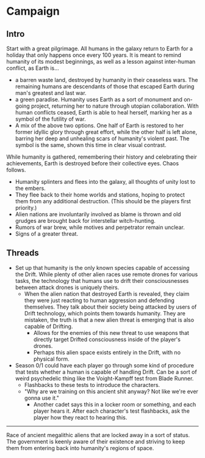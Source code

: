 # Campaign

## Intro

Start with a great pilgrimage. All humans in the galaxy return to Earth for a holiday that only happens once every 100 years. It is meant to remind humanity of its modest beginnings, as well as a lesson against inter-human conflict, as Earth is...

- a barren waste land, destroyed by humanity in their ceaseless wars. The remaining humans are descendants of those that escaped Earth during man's greatest and last war.
- a green paradise. Humanity uses Earth as a sort of monument and on-going project, returning her to nature through utopian collaboration. With human conflicts ceased, Earth is able to heal herself, marking her as a symbol of the futility of war.
- A mix of the above two options. One half of Earth is restored to her former idyllic glory through great effort, while the other half is left alone, barring her deep and unhealing scars of humanity's violent past. The symbol is the same, shown this time in clear visual contrast.

While humanity is gathered, remembering their history and celebrating their achievements, Earth is destroyed before their collective eyes. Chaos follows.

- Humanity splinters and flees into the galaxy, all thoughts of unity lost to the embers.
- They flee back to their home worlds and stations, hoping to protect them from any additional destruction. (This should be the players first priority.)
- Alien nations are involuntarily involved as blame is thrown and old grudges are brought back for interstellar witch-hunting.
- Rumors of war brew, while motives and perpetrator remain unclear.
- Signs of a greater threat.

## Threads

- Set up that humanity is the only known species capable of accessing the Drift. While plenty of other alien races use remote drones for various tasks, the technology that humans use to drift their consciousnesses between attack drones is uniquely theirs.
	- When the alien nation that destroyed Earth is revealed, they claim they were just reacting to human aggression and defending themselves. They talk about their society being attacked by users of Drift technology, which points them towards humanity. They are mistaken, the truth is that a new alien threat is emerging that is also capable of Drifting.
		- Allows for the enemies of this new threat to use weapons that directly target Drifted consciousness inside of the player's drones.
		- Perhaps this alien space exists entirely in the Drift, with no physical form.
- Season 0/1 could have each player go through some kind of procedure that tests whether a human is capable of handling Drift. Can be a sort of weird psychedelic thing like the Voight-Kampff test from Blade Runner.
	- Flashbacks to these tests to introduce the characters.
	- "Why are we training on this ancient shit anyway? Not like we're ever gonna use it."
		- Another cadet says this in a locker room or something, and each player hears it. After each character's test flashbacks, ask the player how they react to hearing this.


---

Race of ancient megalithic aliens that are locked away in a sort of status. The government is keenly aware of their existence and striving to keep them from entering back into humanity's regions of space.
